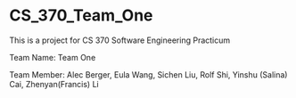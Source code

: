 # CS_370_Team_One

This is a project for CS 370 Software Engineering Practicum

Team Name: Team One

Team Member: Alec Berger, Eula Wang, Sichen Liu, Rolf Shi, Yinshu (Salina) Cai, Zhenyan(Francis) Li

